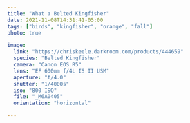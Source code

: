 ```yaml
---
title: "What a Belted Kingfisher"
date: 2021-11-08T14:31:41-05:00
tags: ["birds", "kingfisher", "orange", "fall"]
photo: true

image:
  link: "https://chriskeele.darkroom.com/products/444659"
  species: "Belted Kingfisher"
  camera: "Canon EOS R5"
  lens: "EF 600mm f/4L IS II USM"
  aperture: "f/4.0"
  shutter: "1/4000s"
  iso: "800 ISO"
  file: "_M6A0405"
  orientation: "horizontal"

---
```

